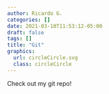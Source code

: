 ```yaml
---
author: Ricardo G.
categories: []
date: 2021-03-10T11:53:12-05:00
draft: false
tags: []
title: "Git"
graphics: 
  url: circleCircle.svg
  class: circleCircle
---
```

Check out my git repo!